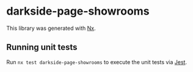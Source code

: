 # darkside-page-showrooms

This library was generated with [Nx](https://nx.dev).

## Running unit tests

Run `nx test darkside-page-showrooms` to execute the unit tests via [Jest](https://jestjs.io).
